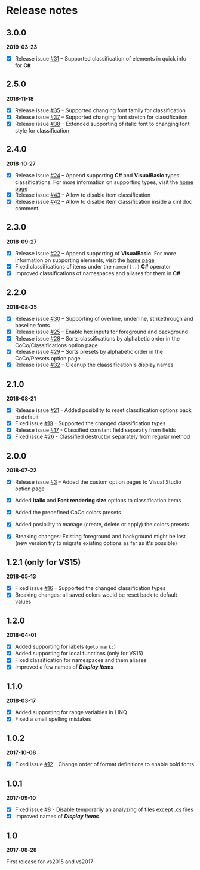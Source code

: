 # Release notes

## 3.0.0

**2019-03-23**

- [x] Release issue [#31](https://github.com/GeorgeAlexandria/CoCo/issues/31) – Supported classification of elements in quick info for **C#** 

## 2.5.0

**2018-11-18**

- [x] Release issue [#35](https://github.com/GeorgeAlexandria/CoCo/issues/35) – Supported changing font family for classification
- [x] Release issue [#37](https://github.com/GeorgeAlexandria/CoCo/issues/37) – Supported changing font stretch for classification
- [x] Release issue [#38](https://github.com/GeorgeAlexandria/CoCo/issues/38) – Extended supporting of italic font to changing font style for classification

## 2.4.0

**2018-10-27**

 - [x] Release issue [#24](https://github.com/GeorgeAlexandria/CoCo/issues/24) – Append supporting **C#** and **VisualBasic** types classifications. For more information on supporting types, visit the [home page](https://github.com/GeorgeAlexandria/CoCo)
 - [x] Release issue [#43](https://github.com/GeorgeAlexandria/CoCo/issues/43) – Allow to disable item classification
 - [x] Release issue [#42](https://github.com/GeorgeAlexandria/CoCo/issues/42) – Allow to disable item classification inside a xml doc comment

## 2.3.0

**2018-09-27**

 - [x] Release issue [#22](https://github.com/GeorgeAlexandria/CoCo/issues/22) – Append supporting of **VisualBasic**. For more information on supporting elements, visit the [home page](https://github.com/GeorgeAlexandria/CoCo)
 - [x] Fixed classifications of items under the `nameof(..)` **C#** operator
 - [x] Improved classifications of namespaces and aliases for them in **C#**   

## 2.2.0

**2018-08-25**

 - [x] Release issue [#30](https://github.com/GeorgeAlexandria/CoCo/issues/30) – Supporting of overline, underline, strikethrough and baseline fonts
 - [x] Release issue [#25](https://github.com/GeorgeAlexandria/CoCo/issues/25) – Enable hex inputs for foreground and background
 - [x] Release issue [#28](https://github.com/GeorgeAlexandria/CoCo/issues/28) – Sorts classifications by alphabetic order in the CoCo/Classifications option page  
 - [x] Release issue [#29](https://github.com/GeorgeAlexandria/CoCo/issues/29) – Sorts presets by alphabetic order in the CoCo/Presets option page 
 - [x] Release issue [#32](https://github.com/GeorgeAlexandria/CoCo/issues/32) – Cleanup the claassification's display names  

## 2.1.0

**2018-08-21**

- [x] Release issue [#21](https://github.com/GeorgeAlexandria/CoCo/issues/21) - Added posibility to reset classification options back to default
- [x] Fixed issue [#19](https://github.com/GeorgeAlexandria/CoCo/issues/19) - Supported the changed classification types
- [x] Release issue [#17](https://github.com/GeorgeAlexandria/CoCo/issues/17) - Classified constant field separatly from fields 
- [x] Fixed issue [#26](https://github.com/GeorgeAlexandria/CoCo/issues/26) - Classified destructor separately from regular method

## 2.0.0

**2018-07-22**

- [x] Release issue [#3](https://github.com/GeorgeAlexandria/CoCo/issues/3) – Added the custom option pages to Visual Studio option page
- [x] Added **Italic** and **Font rendering size** options to classification items
- [x] Added the predefined CoCo colors presets
- [x] Added posibility to manage (create, delete or apply) the colors presets 
- [x] Breaking changes: Existing foreground and background might be lost (new version try to migrate existing options as far as it's possible)


## 1.2.1 (only for VS15)

**2018-05-13**

- [x] Fixed issue [#16](https://github.com/GeorgeAlexandria/CoCo/issues/16) - Supported the changed classification types 
- [x] Breaking changes: all saved colors would be reset back to default values

## 1.2.0

**2018-04-01**

- [x] Added supporting for labels (`goto mark:`)
- [x] Added supporting for local functions (only for VS15)
- [x] Fixed classification for namespaces and them aliases 
- [x] Improved a few names of ***Display Items*** 

## 1.1.0

**2018-03-17**

- [x] Added supporting for range variables in LINQ
- [x] Fixed a small spelling mistakes 

## 1.0.2

**2017-10-08**

 - [x] Fixed issue [#12](https://github.com/GeorgeAlexandria/CoCo/issues/12) - Change order of format definitions to enable bold fonts   

## 1.0.1

**2017-09-10**

- [x] Fixed issue [#8](https://github.com/GeorgeAlexandria/CoCo/issues/8) - Disable temporarily an analyzing of files except .cs files 
- [x] Improved names of ***Display Items***

## 1.0

**2017-08-28**

First release for vs2015 and vs2017
